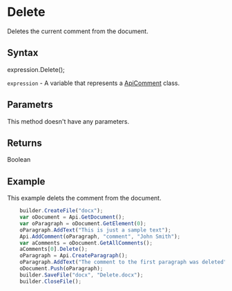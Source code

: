 # Delete

Deletes the current comment from the document.

## Syntax

expression.Delete();

`expression` - A variable that represents a [ApiComment](../ApiComment.md) class.

## Parametrs

This method doesn't have any parameters.

## Returns

Boolean

## Example

This example delets the comment from the document.

```javascript
	builder.CreateFile("docx");
	var oDocument = Api.GetDocument();
	var oParagraph = oDocument.GetElement(0);
	oParagraph.AddText("This is just a sample text");
	Api.AddComment(oParagraph, "comment", "John Smith");
	var aComments = oDocument.GetAllComments();
	aComments[0].Delete();
	oParagraph = Api.CreateParagraph();
	oParagraph.AddText("The comment to the first paragraph was deleted");
	oDocument.Push(oParagraph);
	builder.SaveFile("docx", "Delete.docx");
	builder.CloseFile();
```
